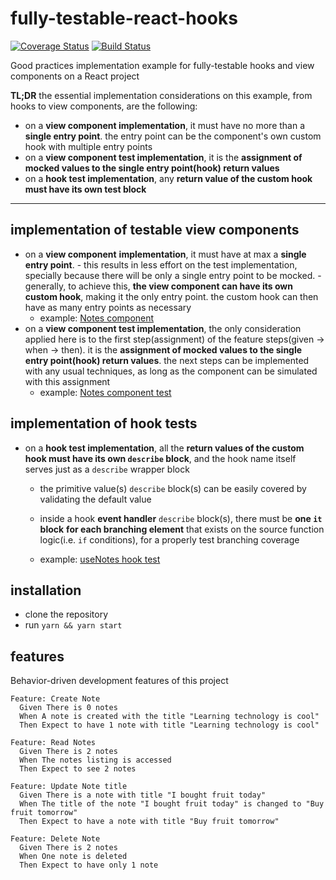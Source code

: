 # fully-testable-react-hooks

[![Coverage Status](https://coveralls.io/repos/github/edusorcerer/fully-testable-react-hooks/badge.svg)](https://coveralls.io/github/edusorcerer/fully-testable-react-hooks) [![Build Status](https://travis-ci.org/edusorcerer/fully-testable-react-hooks.svg?branch=master)](https://travis-ci.org/edusorcerer/fully-testable-react-hooks)

Good practices implementation example for fully-testable hooks and view components on a React project

**TL;DR** the essential implementation considerations on this example, from hooks to view components, are the following:

- on a **view component implementation**, it must have no more than a **single entry point**. the entry point can be the component's own custom hook with multiple entry points
- on a **view component test implementation**, it is the **assignment of mocked values to the single entry point(hook) return values**
- on a **hook test implementation**, any **return value of the custom hook must have its own test block**

---

## implementation of testable view components

- on a **view component** **implementation**, it must have at max a **single entry point**. - this results in less effort on the test implementation, specially because there will be only a single entry point to be mocked. - generally, to achieve this, **the view component can have its own custom hook**, making it the only entry point. the custom hook can then have as many entry points as necessary
  - example: [Notes component](https://github.com/edusorcerer/fully-testable-react-hooks/blob/master/src/components/notes/notes.tsx)
- on a **view component test implementation**, the only consideration applied here is to the first step(assignment) of the feature steps(given -> when -> then). it is the **assignment of mocked values to the single entry point(hook) return values**. the next steps can be implemented with any usual techniques, as long as the component can be simulated with this assignment
  - example: [Notes component test](https://github.com/edusorcerer/fully-testable-react-hooks/blob/master/src/components/notes/notes.test.tsx)

## implementation of hook tests

- on a **hook test implementation**, all the **return values of the custom hook must have its own `describe` block**, and the hook name itself serves just as a `describe` wrapper block
  - the primitive value(s) `describe` block(s) can be easily covered by validating the default value
  - inside a hook **event handler** `describe` block(s), there must be **one `it` block** **for each branching element** that exists on the source function logic(i.e. `if` conditions), for a properly test branching coverage
  
  - example: [useNotes hook test](https://github.com/edusorcerer/fully-testable-react-hooks/blob/master/src/components/notes/hooks/use-notes.test.tsx)

## installation

- clone the repository
- run `yarn && yarn start`

## features

Behavior-driven development features of this project

```plaintext
Feature: Create Note
  Given There is 0 notes
  When A note is created with the title "Learning technology is cool"
  Then Expect to have 1 note with title "Learning technology is cool"
```

```plaintext
Feature: Read Notes
  Given There is 2 notes
  When The notes listing is accessed
  Then Expect to see 2 notes
```

```plaintext
Feature: Update Note title
  Given There is a note with title "I bought fruit today"
  When The title of the note "I bought fruit today" is changed to "Buy fruit tomorrow"
  Then Expect to have a note with title "Buy fruit tomorrow"
```

```plaintext
Feature: Delete Note
  Given There is 2 notes
  When One note is deleted
  Then Expect to have only 1 note
```
